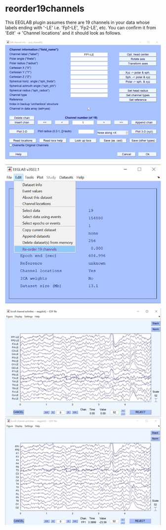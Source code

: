 # reorder19channels
This EEGLAB plugin assumes there are 19 channels in your data whose labels ending with '-LE' i.e. 'Fp1-LE', 'Fp2-LE', etc. You can confirm it from 'Edit' -> 'Channel locations' and it should look as follows. 

![shot1.jpg](images/shot1.jpg)



![shot4.jpg](images/shot4.jpg)

![shot2.jpg](images/shot2.jpg)
![shot3.jpg](images/shot3.jpg)

